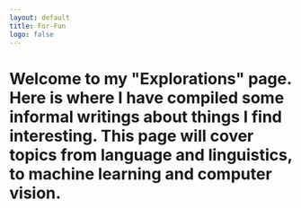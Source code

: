 ```yaml
---
layout: default
title: For-Fun
logo: false
---
```


<h1>Welcome to my "Explorations" page. Here is where I have compiled some informal writings about things I find interesting. This page will cover topics from language and linguistics, to machine learning and computer vision.</h1>